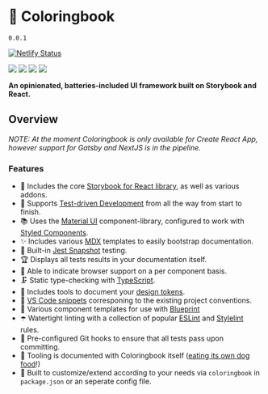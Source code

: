 # 📙 Coloringbook

`0.0.1`

[![Netlify Status](https://api.netlify.com/api/v1/badges/44808422-6dd4-423d-bddd-042b5dab4d9f/deploy-status)](https://app.netlify.com/sites/coloringbook-docs/deploys) 

[![](https://img.shields.io/badge/slack-@zatech/%23storybook-purple.svg?logo=slack)](https://zatech.github.io) [![](https://img.shields.io/badge/License-MIT-yellow.svg)](https://opensource.org/licenses/MIT) [![](https://img.shields.io/badge/License-CC%20BY‒SA‒4%2E0-yellow.svg)](https://creativecommons.org/licenses/by-sa/4.0/) [![](https://travis-ci.com/schalkventer/coloringbook.svg?branch=master)](https://travis-ci.com/schalkventer/coloringbook)

**An opinionated, batteries-included UI framework built on Storybook and React.**

## Overview

_NOTE: At the moment Coloringbook is only available for Create React App, however support for Gatsby and NextJS is in the pipeline._

### Features

- 📓 Includes the core [Storybook for React library](https://storybook.js.org/docs/guides/guide-react/), as well as various addons.
- 🚀 Supports [Test-driven Development](https://en.wikipedia.org/wiki/Test-driven_development) from all the way from start to finish.
- 📚 Uses the [Material UI](https://material-ui.com/) component-library, configured to work with [Styled Components](https://www.styled-components.com/).
- ✨ Includes various [MDX](https://mdxjs.com/) templates to easily bootstrap documentation.
- 🚥 Built-in [Jest Snapshot](https://jestjs.io/docs/en/snapshot-testing) testing.
- 🏆 Displays all tests results in your documentation itself.
- 🎯 Able to indicate browser support on a per component basis.
- 🗜 Static type-checking with [TypeScript](https://www.typescriptlang.org/).
- 🎨 Includes tools to document your [design tokens](https://uxdesign.cc/design-tokens-for-dummies-8acebf010d71?gi=334353308145).
- 📜 [VS Code snippets](https://code.visualstudio.com/docs/editor/userdefinedsnippets) corresponing to the existing project conventions.
- 📐 Various component templates for use with [Blueprint](https://marketplace.visualstudio.com/items?itemName=teamchilla.blueprint)
- ☂️ Watertight linting with a collection of popular [ESLint](https://eslint.org/) and [Stylelint](https://stylelint.io/) rules.
- 🤖 Pre-configured Git hooks to ensure that all tests pass upon committing.
- 🐶 Tooling is documented with Coloringbook itself ([eating its own dog food](https://en.wikipedia.org/wiki/Eating_your_own_dog_food)!)
- 🔌 Built to customize/extend according to your needs via `coloringbook` in `package.json` or an seperate config file.
